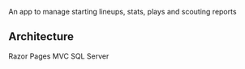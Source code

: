 An app to manage starting lineups, stats, plays and scouting reports

## Architecture
Razor Pages MVC 
SQL Server 